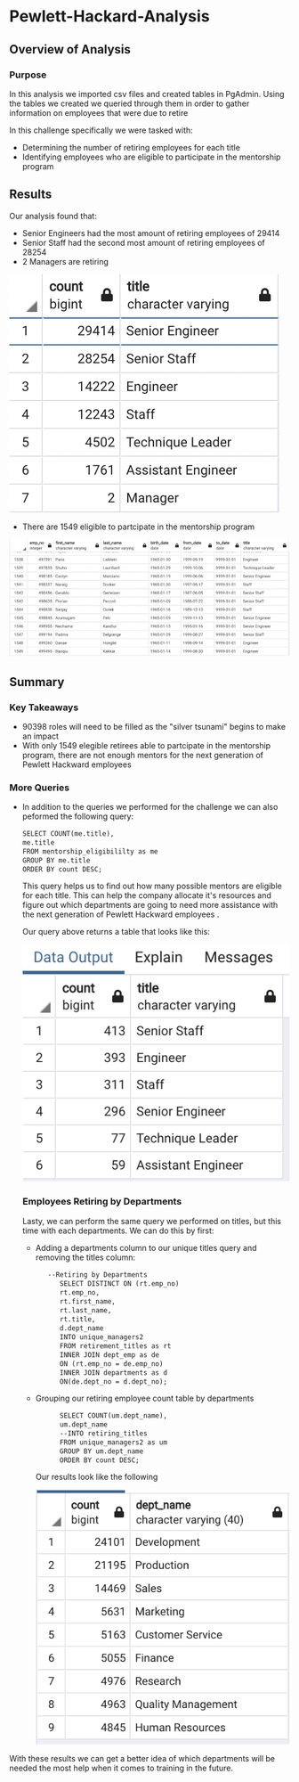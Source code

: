 # Pewlett-Hackard-Analysis

## Overview of Analysis 
### Purpose 
In this analysis we imported csv files and created tables in PgAdmin. 
Using the tables we created we queried through them in order to gather information on employees that were due to retire  

In this challenge specifically we were tasked with:
- Determining the number of retiring employees for each title
- Identifying employees who are eligible to participate in the mentorship program 

## Results 
Our analysis found that:
- Senior Engineers had the most amount of retiring employees of 29414
- Senior Staff had the second most amount of retiring employees of 28254
- 2 Managers are retiring 

![title_count](https://github.com/Cmarescot/Pewlett-Hackard-Analysis/blob/main/tables/title_count.png)

- There are 1549 eligible to partcipate in the mentorship program  

![eligibility](https://github.com/Cmarescot/Pewlett-Hackard-Analysis/blob/main/tables/eligibility.png)

## Summary 
### Key Takeaways
- 90398 roles will need to be filled as the "silver tsunami" begins to make an impact 
- With only 1549 elegible retirees able to partcipate in the mentorship program, there are not enough mentors for the next generation of Pewlett Hackward employees
### More Queries
- In addition to the queries we performed for the challenge we can also peformed the following query:
      
      SELECT COUNT(me.title), 
      me.title
      FROM mentorship_eligibililty as me
      GROUP BY me.title 
      ORDER BY count DESC;
      
  This query helps us to find out how many possible mentors are eligible for each title. This can help the company allocate it's resources and figure out which departments are going to need more assistance with the next generation of Pewlett Hackward employees .
  
  Our query above returns a table that looks like this:
  
  ![mentors_per_title](https://github.com/Cmarescot/Pewlett-Hackard-Analysis/blob/main/tables/mentors_per_title.png)
  
  ### Employees Retiring by Departments 
  Lasty, we can perform the same query we performed on titles, but this time with each departments. We can do this by first: 
  - Adding a departments column to our unique titles query and removing the titles column:
           
           --Retiring by Departments  
              SELECT DISTINCT ON (rt.emp_no)
              rt.emp_no,
              rt.first_name,
              rt.last_name,
              rt.title,
              d.dept_name
              INTO unique_managers2
              FROM retirement_titles as rt
              INNER JOIN dept_emp as de
              ON (rt.emp_no = de.emp_no)
              INNER JOIN departments as d
              ON(de.dept_no = d.dept_no);
  - Grouping our retiring employee count table by departments 
              
              SELECT COUNT(um.dept_name), 
              um.dept_name
              --INTO retiring_titles
              FROM unique_managers2 as um
              GROUP BY um.dept_name 
              ORDER BY count DESC;
    Our results look like the following 
    
    ![count_by_departments](https://github.com/Cmarescot/Pewlett-Hackard-Analysis/blob/main/tables/count_by_departments.png)
    
With these results we can get a better idea of which departments will be needed the most help when it comes to training in the future. 
